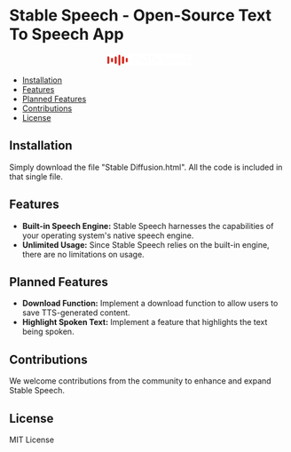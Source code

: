 # Stable Speech - Open-Source Text To Speech App

<div style="text-align:center;">
    <img src="https://raw.githubusercontent.com/romisyed7/Logos/main/StableSpeechDark.png" alt="Stable Speech Logo" width="30%">
</div>

- [Installation](#installation)
- [Features](#features)
- [Planned Features](#planned-features)
- [Contributions](#contributions)
- [License](#license)

## Installation
Simply download the file "Stable Diffusion.html". All the code is included in that single file.

## Features

- **Built-in Speech Engine:** Stable Speech harnesses the capabilities of your operating system's native speech engine.
- **Unlimited Usage:** Since Stable Speech relies on the built-in engine, there are no limitations on usage.

## Planned Features

- **Download Function:** Implement a download function to allow users to save TTS-generated content.
- **Highlight Spoken Text:** Implement a feature that highlights the text being spoken.

## Contributions
We welcome contributions from the community to enhance and expand Stable Speech.

## License
MIT License
